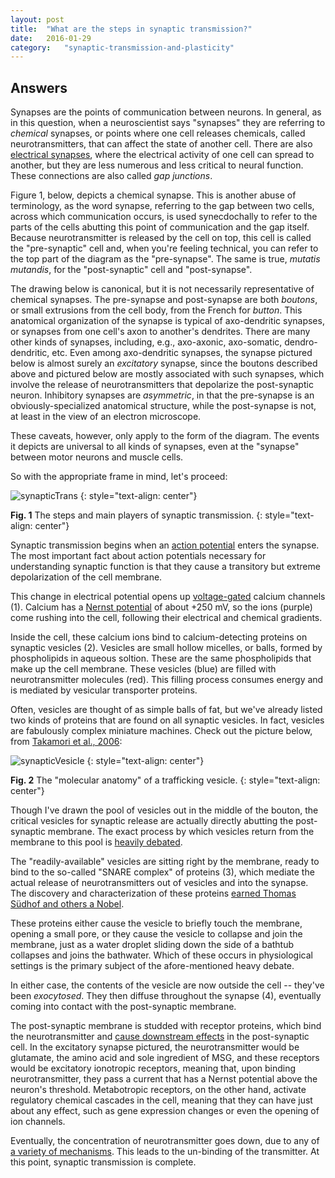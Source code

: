 ```yaml
---
layout: post
title:	"What are the steps in synaptic transmission?"
date:	2016-01-29
category:	"synaptic-transmission-and-plasticity"
---
```

## Answers

Synapses are the points of communication between neurons.
In general, as in this question, when a neuroscientist says
"synapses" they are referring to *chemical* synapses,
or points where one cell releases chemicals,
called neurotransmitters, that can affect the state of another cell.
There are also
[electrical synapses]({{site.fullurl}}/31),
where the electrical activity of one cell can spread to another,
but they are less numerous and less critical to neural function.
These connections are also called *gap junctions*.

Figure 1, below, depicts a chemical synapse.
This is another abuse of terminology,
as the word synapse, referring to the gap between two cells,
across which communication occurs,
is used synecdochally to refer to the parts of the cells
abutting this point of communication and the gap itself.
Because neurotransmitter is released by the cell on top,
this cell is called the "pre-synaptic" cell
and, when you're feeling technical,
you can refer to the top part of the diagram as the "pre-synapse".
The same is true, *mutatis mutandis*,
for the "post-synaptic" cell and "post-synapse".

The drawing below is canonical,
but it is not necessarily representative of chemical synapses.
The pre-synapse and post-synapse are both *boutons*,
or small extrusions from the cell body,
from the French for *button*.
This anatomical organization of the synapse is typical of
axo-dendritic synapses, or synapses from one cell's axon to another's dendrites.
There are many other kinds of synapses, including, e.g.,
axo-axonic, axo-somatic, dendro-dendritic, etc.
Even among axo-dendritic synapses,
the synapse pictured below is almost surely an *excitatory* synapse,
since the boutons described above and pictured below are mostly associated with such synapses,
which involve the release of neurotransmitters that depolarize the post-synaptic neuron.
Inhibitory synapses are *asymmetric*,
in that the pre-synapse is an obviously-specialized anatomical structure,
while the post-synapse is not, at least in the view of an electron microscope.

These caveats, however, only apply to the form of the diagram.
The events it depicts are universal to all kinds of synapses,
even at the "synapse" between motor neurons and muscle cells.

So with the appropriate frame in mind, let's proceed:

![synapticTrans]
{: style="text-align: center"}

**Fig. 1** The steps and main players of synaptic transmission.
{: style="text-align: center"}

Synaptic transmission begins when an
[action potential]({{site.fullurl}}/23)
enters the synapse.
The most important fact about action potentials necessary
for understanding synaptic function is that they cause a transitory
but extreme depolarization of the cell membrane.

This change in electrical potential opens up
[voltage-gated]({{site.fullurl}}/20)
calcium channels (1).
Calcium has a
[Nernst potential]({{site.fullurl}}/22)
of about +250 mV, so the ions (purple) come rushing into the cell,
following their electrical and chemical gradients.

Inside the cell, these calcium ions bind to calcium-detecting proteins on synaptic vesicles (2).
Vesicles are small hollow micelles, or balls, formed by phospholipids in aqueous soltion.
These are the same phospholipids that make up the cell membrane.
These vesicles (blue) are filled with neurotransmitter molecules (red).
This filling process consumes energy and is mediated by vesicular transporter proteins.

Often, vesicles are thought of as simple balls of fat,
but we've already listed two kinds of proteins that are found on all synaptic vesicles.
In fact, vesicles are fabulously complex miniature machines.
Check out the picture below, from
[Takamori et al., 2006](http://www.ncbi.nlm.nih.gov/pubmed/17110340):

![synapticVesicle]
{: style="text-align: center"}

**Fig. 2** The "molecular anatomy" of a trafficking vesicle.
{: style="text-align: center"}

Though I've drawn the pool of vesicles out in the middle of the bouton,
the critical vesicles for synaptic release are actually directly abutting
the post-synaptic membrane.
The exact process by which vesicles return from the membrane to this pool is
[heavily debated](https://en.wikipedia.org/wiki/Synaptic_vesicle#Vesicle_recycling).

The "readily-available" vesicles are sitting right by the membrane,
ready to bind to the so-called "SNARE complex" of proteins (3),
which mediate the actual release of neurotransmitters out of vesicles and into the synapse.
The discovery and characterization of these proteins
[earned Thomas Südhof and others a Nobel]({{site.fullurl}}/92xii).

These proteins either cause the vesicle to briefly touch the membrane,
opening a small pore, or they cause the vesicle to collapse and join the membrane,
just as a water droplet sliding down the side of a bathtub collapses and joins the bathwater.
Which of these occurs in physiological settings is the primary subject of the afore-mentioned heavy debate.

In either case, the contents of the vesicle are now outside the cell --
they've been *exocytosed*.
They then diffuse throughout the synapse (4),
eventually coming into contact with the post-synaptic membrane.

The post-synaptic membrane is studded with receptor proteins,
which bind the neurotransmitter and
[cause downstream effects]({{site.fullurl}}/29)
in the post-synaptic cell.
In the excitatory synapse pictured,
the neurotransmitter would be glutamate,
the amino acid and sole ingredient of MSG,
and these receptors would be excitatory ionotropic receptors,
meaning that, upon binding neurotransmitter, they pass a current
that has a Nernst potential above the neuron's threshold.
Metabotropic receptors, on the other hand,
activate regulatory chemical cascades in the cell,
meaning that they can have just about any effect,
such as gene expression changes or even the opening of ion channels.

Eventually, the concentration of neurotransmitter goes down,
due to any of
[a variety of mechanisms]({{site.fullurl}}/28).
This leads to the un-binding of the transmitter.
At this point, synaptic transmission is complete.

[synapticTrans]: {{site.fullurl}}/images/synapticTrans_1.jpg
[synapticVesicle]: {{site.fullurl}}/images/vesicle1.jpg
